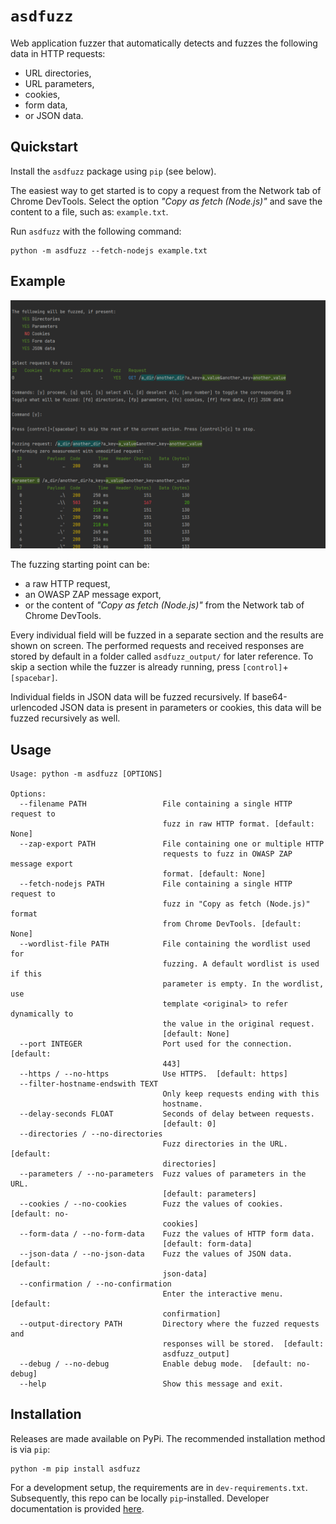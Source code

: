 # `asdfuzz`
Web application fuzzer that automatically detects and fuzzes the following data in HTTP requests:
* URL directories,
* URL parameters,
* cookies,
* form data,
* or JSON data.

## Quickstart
Install the `asdfuzz` package using `pip` (see below).

The easiest way to get started is to copy a request from the Network tab of Chrome DevTools.
Select the option _"Copy as fetch (Node.js)"_ and save the content to a file, such as: `example.txt`.

Run `asdfuzz` with the following command:

```commandline
python -m asdfuzz --fetch-nodejs example.txt
```

## Example
![Example usage](docs/example_usage.png)

The fuzzing starting point can be:

* a raw HTTP request,
* an OWASP ZAP message export,
* or the content of _"Copy as fetch (Node.js)"_ from the Network tab of Chrome DevTools.

Every individual field will be fuzzed in a separate section and the results are shown on screen.
The performed requests and received responses are stored by default in a folder called `asdfuzz_output/` for later reference.
To skip a section while the fuzzer is already running, press `[control]`+`[spacebar]`.

Individual fields in JSON data will be fuzzed recursively.
If base64-urlencoded JSON data is present in parameters or cookies, this data will be fuzzed recursively as well.

## Usage
```text
Usage: python -m asdfuzz [OPTIONS]

Options:
  --filename PATH                 File containing a single HTTP request to 
                                  fuzz in raw HTTP format. [default: None]
  --zap-export PATH               File containing one or multiple HTTP
                                  requests to fuzz in OWASP ZAP message export
                                  format. [default: None]
  --fetch-nodejs PATH             File containing a single HTTP request to 
                                  fuzz in "Copy as fetch (Node.js)" format
                                  from Chrome DevTools. [default: None]
  --wordlist-file PATH            File containing the wordlist used for
                                  fuzzing. A default wordlist is used if this
                                  parameter is empty. In the wordlist, use
                                  template <original> to refer dynamically to
                                  the value in the original request.
                                  [default: None]
  --port INTEGER                  Port used for the connection.  [default:
                                  443]
  --https / --no-https            Use HTTPS.  [default: https]
  --filter-hostname-endswith TEXT
                                  Only keep requests ending with this
                                  hostname.
  --delay-seconds FLOAT           Seconds of delay between requests.
                                  [default: 0]
  --directories / --no-directories
                                  Fuzz directories in the URL.  [default:
                                  directories]
  --parameters / --no-parameters  Fuzz values of parameters in the URL.
                                  [default: parameters]
  --cookies / --no-cookies        Fuzz the values of cookies.  [default: no-
                                  cookies]
  --form-data / --no-form-data    Fuzz the values of HTTP form data.
                                  [default: form-data]
  --json-data / --no-json-data    Fuzz the values of JSON data.  [default:
                                  json-data]
  --confirmation / --no-confirmation
                                  Enter the interactive menu.  [default:
                                  confirmation]
  --output-directory PATH         Directory where the fuzzed requests and
                                  responses will be stored.  [default:
                                  asdfuzz_output]
  --debug / --no-debug            Enable debug mode.  [default: no-debug]
  --help                          Show this message and exit.
```

## Installation
Releases are made available on PyPi.
The recommended installation method is via `pip`:

```text
python -m pip install asdfuzz
```

For a development setup, the requirements are in `dev-requirements.txt`.
Subsequently, this repo can be locally `pip`-installed.
Developer documentation is provided [here](https://asdfuzz.readthedocs.io/en/latest/).

